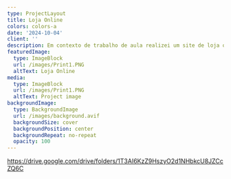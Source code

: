 ```yaml
---
type: ProjectLayout
title: Loja Online
colors: colors-a
date: '2024-10-04'
client: ''
description: Em contexto de trabalho de aula realizei um site de loja online em wordpress.
featuredImage:
  type: ImageBlock
  url: /images/Print1.PNG
  altText: Loja Online
media:
  type: ImageBlock
  url: /images/Print1.PNG
  altText: Project image
backgroundImage:
  type: BackgroundImage
  url: /images/background.avif
  backgroundSize: cover
  backgroundPosition: center
  backgroundRepeat: no-repeat
  opacity: 100
---
```

<https://drive.google.com/drive/folders/1T3AI6KzZ9HszyO2d1NHbkcU8JZCcZQ6C>
